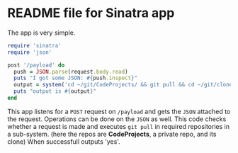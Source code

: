 # README file for Sinatra app

The app is very simple.

```ruby
require 'sinatra'
require 'json'

post '/payload' do
  push = JSON.parse(request.body.read)
  puts "I got some JSON: #{push.inspect}"
  output = system('cd ~/git/CodeProjects/ && git pull && cd ~/git/clone/ && git pull')
  puts "output is #{output}"
end
```

This app listens for a ```POST``` request on ```/payload``` and gets the ```JSON``` attached to the request.
Operations can be done on the ```JSON``` as well.
This code checks whether a request is made and executes ```git pull``` in required repositories in a sub-system.
(here the repos are **CodeProjects**, a private repo, and its clone)
When successfull outputs 'yes'.
